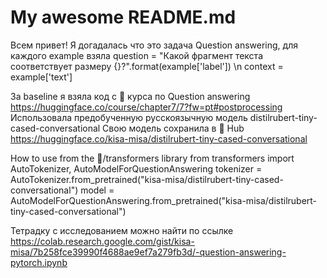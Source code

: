 # My awesome README.md
Всем привет! Я догадалась что это задача Question answering, для каждого example взяла 
question = "Какой фрагмент текста соответствует размеру {}?".format(example['label']) \n
context = example['text']

За baseline я взяла код с 🤗 курса по Question answering https://huggingface.co/course/chapter7/7?fw=pt#postprocessing
Использовала предобученную русскоязычную модель distilrubert-tiny-cased-conversational
Свою модель сохранила в 🤗 Hub https://huggingface.co/kisa-misa/distilrubert-tiny-cased-conversational

How to use from the 🤗/transformers library
from transformers import AutoTokenizer, AutoModelForQuestionAnswering
tokenizer = AutoTokenizer.from_pretrained("kisa-misa/distilrubert-tiny-cased-conversational")
model = AutoModelForQuestionAnswering.from_pretrained("kisa-misa/distilrubert-tiny-cased-conversational")

Тетрадку с исследованием можно найти по ссылке https://colab.research.google.com/gist/kisa-misa/7b258fce39990f4688ae9ef7a279fb3d/-question-answering-pytorch.ipynb
